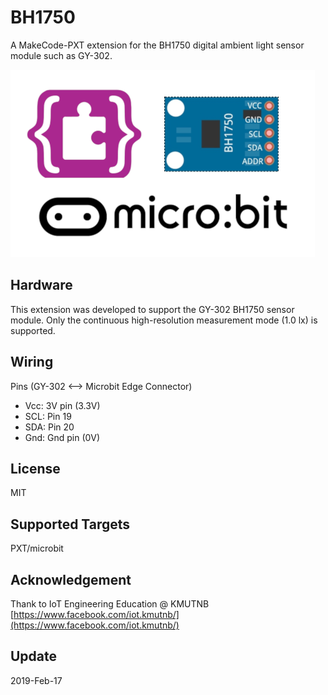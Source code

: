 # BH1750
A MakeCode-PXT extension for the BH1750 digital ambient light sensor module such as GY-302.

![](icon.png)

## Hardware 

This extension was developed to support the GY-302 BH1750 sensor module.
Only the continuous high-resolution measurement mode (1.0 lx) is supported.

## Wiring

Pins (GY-302 <--> Microbit Edge Connector)
- Vcc: 3V pin (3.3V)
- SCL: Pin 19
- SDA: Pin 20
- Gnd: Gnd pin (0V)

## License

MIT

## Supported Targets

PXT/microbit


## Acknowledgement

Thank to IoT Engineering Education @ KMUTNB
[https://www.facebook.com/iot.kmutnb/](https://www.facebook.com/iot.kmutnb/)

## Update

2019-Feb-17
